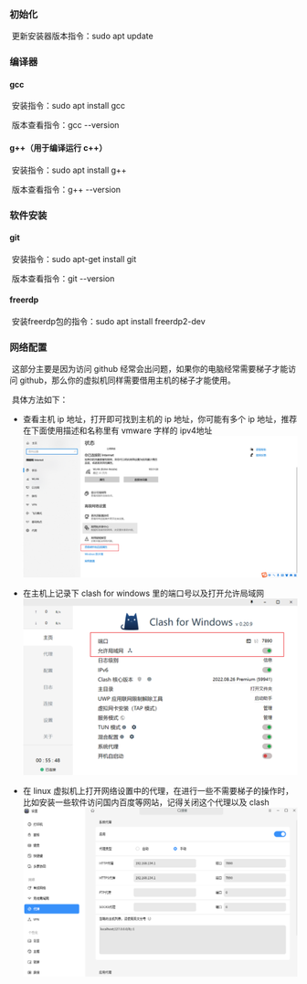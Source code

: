 ### 初始化

​	更新安装器版本指令：sudo apt update



### 编译器

#### gcc

​	安装指令：sudo apt install gcc

​	版本查看指令：gcc --version

#### g++（用于编译运行 c++）

​	安装指令：sudo apt install g++

​	版本查看指令：g++ --version

### 软件安装

#### git

​	安装指令：sudo apt-get install git

​	版本查看指令：git --version

#### freerdp

​	安装freerdp包的指令：sudo apt install freerdp2-dev

### 网络配置

​	这部分主要是因为访问 github 经常会出问题，如果你的电脑经常需要梯子才能访问 github，那么你的虚拟机同样需要借用主机的梯子才能使用。

​	具体方法如下：

- 查看主机 ip 地址，打开即可找到主机的 ip 地址，你可能有多个 ip 地址，推荐在下面使用描述和名称里有 vmware 字样的 ipv4地址![001](linux环境安装_image\001.jpg)

- 在主机上记录下 clash for windows 里的端口号以及打开允许局域网![002](linux环境安装_image\002.jpg)

- 在 linux 虚拟机上打开网络设置中的代理，在进行一些不需要梯子的操作时，比如安装一些软件访问国内百度等网站，记得关闭这个代理以及 clash![003](linux环境安装_image\003.jpg)

